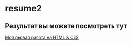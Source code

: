# resume2

## Результат вы можете посмотреть тут

[Моя первая работа на HTML & CSS](https://alexeewa.github.io/resume2/)
